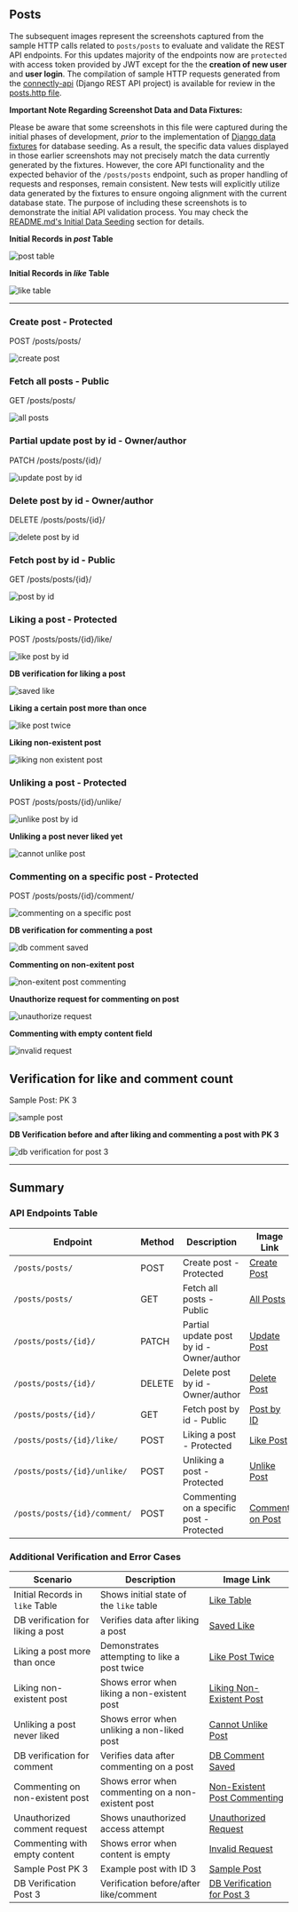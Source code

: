 ## Posts

The subsequent images represent the screenshots captured from the sample HTTP calls related to `posts/posts` to evaluate and validate the REST API endpoints. For this updates majority of the endpoints now are `protected` with access token provided by JWT except for the the **creation of new user** and **user login**. The compilation of sample HTTP requests generated from the [connectly-api](https://github.com/imperionite/marmite/tree/main/connectly-api) (Django REST API project) is available for review in the [posts.http file](https://github.com/imperionite/marmite/blob/main/posts.http).

**Important Note Regarding Screenshot Data and Data Fixtures:**

Please be aware that some screenshots in this file were captured during the initial phases of development, _prior_ to the implementation of [Django data fixtures](https://docs.djangoproject.com/en/5.1/topics/db/fixtures/) for database seeding. As a result, the specific data values displayed in those earlier screenshots may not precisely match the data currently generated by the fixtures. However, the core API functionality and the expected behavior of the `/posts/posts` endpoint, such as proper handling of requests and responses, remain consistent. New tests will explicitly utilize data generated by the fixtures to ensure ongoing alignment with the current database state. The purpose of including these screenshots is to demonstrate the initial API validation process. You may check the [README.md's Initial Data Seeding](https://github.com/imperionite/marmite/blob/main/README.md#ids) section for details.

**Initial Records in _post_ Table**

![post table](https://drive.google.com/uc?id=1iwB4TQJwF_2DGEMgga_lOYFCsJy5NBYO)

**Initial Records in _like_ Table**

![like table](https://drive.google.com/uc?id=19wVsnd6rCrsYqhgRwkVqw9O_GZzFqLMl)

---

### Create post - Protected

POST /posts/posts/

![create post](https://drive.google.com/uc?id=1tx-eDLDo6L80G0pe5kNgBvWyZI77oYbf)

### Fetch all posts - Public

GET /posts/posts/

![all posts](https://drive.google.com/uc?id=1Tcnpl-TDkrRaHPLy7yc-GQrCoalZKLak)

### Partial update post by id - Owner/author

PATCH /posts/posts/{id}/

![update post by id](https://drive.google.com/uc?id=1C9XPQFKoVLUrgkY6n5wuX38fy2W_wvLL)

### Delete post by id - Owner/author

DELETE /posts/posts/{id}/

![delete post by id](https://drive.google.com/uc?id=1G2iEGpsgZe9hJlvYMmQO6SQcRtAuitDV)

### Fetch post by id - Public

GET /posts/posts/{id}/

![post by id](https://drive.google.com/uc?id=1eyGABDfDBA9H5rEq4ukmq_g1casVAKVJ)

### Liking a post - Protected

POST /posts/posts/{id}/like/

![like post by id](https://drive.google.com/uc?id=14t1tl-1PVzc3HIrA_syphNmzavYvP9co)

**DB verification for liking a post**

![saved like](https://drive.google.com/uc?id=136ipF50S22v4uRvANv9WWQHYs2q_YZaR)

**Liking a certain post more than once**

![like post twice](https://drive.google.com/uc?id=1Q0IaxV6-I8gOXK9wiItK9n33h0yD_Ze9)

**Liking non-existent post**

![liking non existent post](https://drive.google.com/uc?id=1X7XK3qPKArVE458EDPrJGjmMdCxyXZck)

### Unliking a post - Protected

POST /posts/posts/{id}/unlike/

![unlike post by id](https://drive.google.com/uc?id=1mBpuyOFXwXwxj9kCWrI7Uxc2H6L-5Nb4)

**Unliking a post never liked yet**

![cannot unlike post](https://drive.google.com/uc?id=1dyDMnyECcuKY1083oGWiYPh3yuC-wh7m)

### Commenting on a specific post - Protected

POST /posts/posts/{id}/comment/

![commenting on a specific post](https://drive.google.com/uc?id=1FniAoCW8lAFVTa3tXhnex_Mk9sol4XKA)

**DB verification for commenting a post**

![db comment saved](https://drive.google.com/uc?id=1RwIjeeYx4ikDiewF7imvOCqBXC-kWH-P)

**Commenting on non-exitent post**

![non-exitent post commenting](https://drive.google.com/uc?id=1D-euEVuoBlY5PVUnLiPbnipuajDUIWM0)

**Unauthorize request for commenting on post**

![unauthorize request](https://drive.google.com/uc?id=1guGdzhnOEd-A9RynT71SATNewMAhrHuA)

**Commenting with empty content field**

![invalid request](https://drive.google.com/uc?id=1SDPfQafPyv7gx-hqPIm6_proRd_7zWNq)

## Verification for like and comment count

Sample Post: PK 3

![sample post](https://drive.google.com/uc?id=1z21_4thraC0ZrcPXNATf9sHeBTCXN7CH)

**DB Verification before and after liking and commenting a post with PK 3**

![db verification for post 3](https://drive.google.com/uc?id=1fAxsDVDYdRmdg0xKFfIwGbOcxT9OOaaQ)

---

## Summary

### API Endpoints Table

| Endpoint                     | Method | Description                               | Image Link                                                                          |
| ---------------------------- | ------ | ----------------------------------------- | ----------------------------------------------------------------------------------- |
| `/posts/posts/`              | POST   | Create post - Protected                   | [Create Post](https://drive.google.com/uc?id=1tx-eDLDo6L80G0pe5kNgBvWyZI77oYbf)     |
| `/posts/posts/`              | GET    | Fetch all posts - Public                  | [All Posts](https://drive.google.com/uc?id=1Tcnpl-TDkrRaHPLy7yc-GQrCoalZKLak)       |
| `/posts/posts/{id}/`         | PATCH  | Partial update post by id - Owner/author  | [Update Post](https://drive.google.com/uc?id=1C9XPQFKoVLUrgkY6n5wuX38fy2W_wvLL)     |
| `/posts/posts/{id}/`         | DELETE | Delete post by id - Owner/author          | [Delete Post](https://drive.google.com/uc?id=1G2iEGpsgZe9hJlvYMmQO6SQcRtAuitDV)     |
| `/posts/posts/{id}/`         | GET    | Fetch post by id - Public                 | [Post by ID](https://drive.google.com/uc?id=1eyGABDfDBA9H5rEq4ukmq_g1casVAKVJ)      |
| `/posts/posts/{id}/like/`    | POST   | Liking a post - Protected                 | [Like Post](https://drive.google.com/uc?id=14t1tl-1PVzc3HIrA_syphNmzavYvP9co)       |
| `/posts/posts/{id}/unlike/`  | POST   | Unliking a post - Protected               | [Unlike Post](https://drive.google.com/uc?id=1mBpuyOFXwXwxj9kCWrI7Uxc2H6L-5Nb4)     |
| `/posts/posts/{id}/comment/` | POST   | Commenting on a specific post - Protected | [Comment on Post](https://drive.google.com/uc?id=1FniAoCW8lAFVTa3tXhnex_Mk9sol4XKA) |

### Additional Verification and Error Cases

| Scenario                          | Description                                        | Image Link                                                                                       |
| --------------------------------- | -------------------------------------------------- | ------------------------------------------------------------------------------------------------ |
| Initial Records in `like` Table   | Shows initial state of the `like` table            | [Like Table](https://drive.google.com/uc?id=19wVsnd6rCrsYqhgRwkVqw9O_GZzFqLMl)                   |
| DB verification for liking a post | Verifies data after liking a post                  | [Saved Like](https://drive.google.com/uc?id=136ipF50S22v4uRvANv9WWQHYs2q_YZaR)                   |
| Liking a post more than once      | Demonstrates attempting to like a post twice       | [Like Post Twice](https://drive.google.com/uc?id=1Q0IaxV6-I8gOXK9wiItK9n33h0yD_Ze9)              |
| Liking non-existent post          | Shows error when liking a non-existent post        | [Liking Non-Existent Post](https://drive.google.com/uc?id=1X7XK3qPKArVE458EDPrJGjmMdCxyXZck)     |
| Unliking a post never liked       | Shows error when unliking a non-liked post         | [Cannot Unlike Post](https://drive.google.com/uc?id=1dyDMnyECcuKY1083oGWiYPh3yuC-wh7m)           |
| DB verification for comment       | Verifies data after commenting on a post           | [DB Comment Saved](https://drive.google.com/uc?id=1RwIjeeYx4ikDiewF7imvOCqBXC-kWH-P)             |
| Commenting on non-existent post   | Shows error when commenting on a non-existent post | [Non-Existent Post Commenting](https://drive.google.com/uc?id=1D-euEVuoBlY5PVUnLiPbnipuajDUIWM0) |
| Unauthorized comment request      | Shows unauthorized access attempt                  | [Unauthorized Request](https://drive.google.com/uc?id=1guGdzhnOEd-A9RynT71SATNewMAhrHuA)         |
| Commenting with empty content     | Shows error when content is empty                  | [Invalid Request](https://drive.google.com/uc?id=1SDPfQafPyv7gx-hqPIm6_proRd_7zWNq)              |
| Sample Post PK 3                  | Example post with ID 3                             | [Sample Post](https://drive.google.com/uc?id=1z21_4thraC0ZrcPXNATf9sHeBTCXN7CH)                  |
| DB Verification Post 3            | Verification before/after like/comment             | [DB Verification for Post 3](https://drive.google.com/uc?id=1fAxsDVDYdRmdg0xKFfIwGbOcxT9OOaaQ)   |

